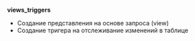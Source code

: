 **views_triggers**  

- Создание представления на основе запроса (view)   
- Создание тригера на отслеживание изменений в таблице
